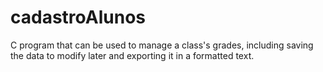 # cadastroAlunos
C program that can be used to manage a class's grades, including saving the data to modify later and exporting it in a formatted text.
